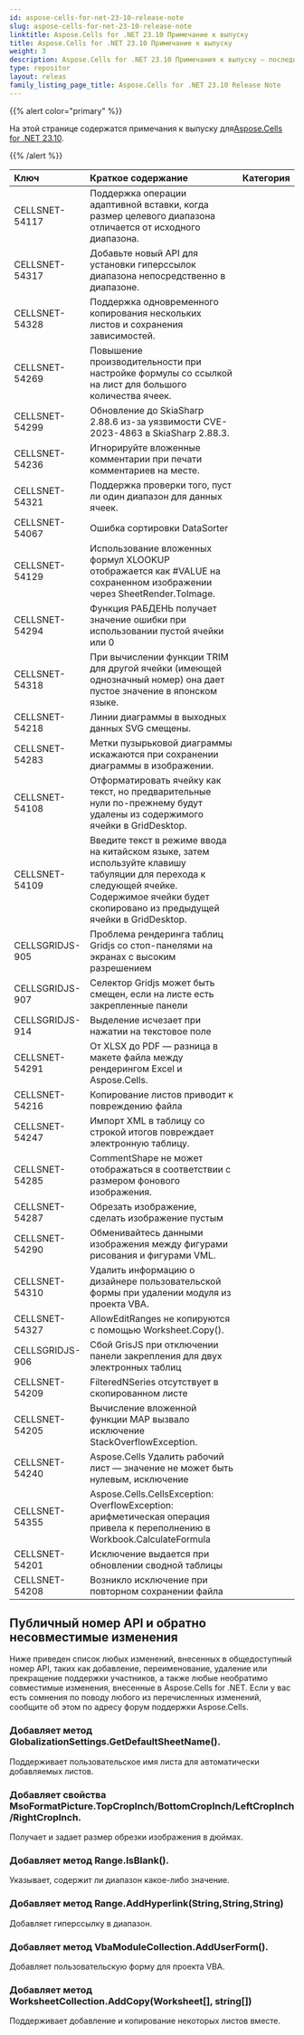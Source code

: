 ```yaml
---
id: aspose-cells-for-net-23-10-release-note
slug: aspose-cells-for-net-23-10-release-note
linktitle: Aspose.Cells for .NET 23.10 Примечание к выпуску
title: Aspose.Cells for .NET 23.10 Примечание к выпуску
weight: 3
description: Aspose.Cells for .NET 23.10 Примечания к выпуску – последние обновления и исправления
type: repositor
layout: releas
family_listing_page_title: Aspose.Cells for .NET 23.10 Release Note
---
```

{{% alert color="primary" %}}

 На этой странице содержатся примечания к выпуску для[Aspose.Cells for .NET 23.10](https://www.nuget.org/packages/Aspose.Cells/23.10.0).

{{% /alert %}}

|**Ключ**|**Краткое содержание**|**Категория**|
| :- | :- | :- |
|CELLSNET-54117|Поддержка операции адаптивной вставки, когда размер целевого диапазона отличается от исходного диапазона.|
|CELLSNET-54317|Добавьте новый API для установки гиперссылок диапазона непосредственно в диапазоне.|
|CELLSNET-54328|Поддержка одновременного копирования нескольких листов и сохранения зависимостей.|
|CELLSNET-54269|Повышение производительности при настройке формулы со ссылкой на лист для большого количества ячеек.|
|CELLSNET-54299|Обновление до SkiaSharp 2.88.6 из-за уязвимости CVE-2023-4863 в SkiaSharp 2.88.3.|
|CELLSNET-54236|Игнорируйте вложенные комментарии при печати комментариев на месте.|
|CELLSNET-54321|Поддержка проверки того, пуст ли один диапазон для данных ячеек.|
|CELLSNET-54067|Ошибка сортировки DataSorter|
|CELLSNET-54129|Использование вложенных формул XLOOKUP отображается как #VALUE на сохраненном изображении через SheetRender.ToImage.|
|CELLSNET-54294|Функция РАБДЕНЬ получает значение ошибки при использовании пустой ячейки или 0|
|CELLSNET-54318|При вычислении функции TRIM для другой ячейки (имеющей однозначный номер) она дает пустое значение в японском языке.|
|CELLSNET-54218| Линии диаграммы в выходных данных SVG смещены.|
|CELLSNET-54283|Метки пузырьковой диаграммы искажаются при сохранении диаграммы в изображении.|
|CELLSNET-54108|Отформатировать ячейку как текст, но предварительные нули по-прежнему будут удалены из содержимого ячейки в GridDesktop.|
|CELLSNET-54109|Введите текст в режиме ввода на китайском языке, затем используйте клавишу табуляции для перехода к следующей ячейке. Содержимое ячейки будет скопировано из предыдущей ячейки в GridDesktop.|
|CELLSGRIDJS-905|Проблема рендеринга таблиц Gridjs со стоп-панелями на экранах с высоким разрешением|
|CELLSGRIDJS-907|Селектор Gridjs может быть смещен, если на листе есть закрепленные панели|
|CELLSGRIDJS-914|Выделение исчезает при нажатии на текстовое поле|
|CELLSNET-54291|От XLSX до PDF — разница в макете файла между рендерингом Excel и Aspose.Cells.|
|CELLSNET-54216|Копирование листов приводит к повреждению файла|
|CELLSNET-54247|Импорт XML в таблицу со строкой итогов повреждает электронную таблицу.|
|CELLSNET-54285|CommentShape не может отображаться в соответствии с размером фонового изображения.|
|CELLSNET-54287|Обрезать изображение, сделать изображение пустым|
|CELLSNET-54290|Обменивайтесь данными изображения между фигурами рисования и фигурами VML.|
|CELLSNET-54310| Удалить информацию о дизайнере пользовательской формы при удалении модуля из проекта VBA.|
|CELLSNET-54327| AllowEditRanges не копируются с помощью Worksheet.Copy().|
|CELLSGRIDJS-906|Сбой GrisJS при отключении панели закрепления для двух электронных таблиц|
|CELLSNET-54209|FilteredNSeries отсутствует в скопированном листе|
|CELLSNET-54205|Вычисление вложенной функции MAP вызвало исключение StackOverflowException.|
|CELLSNET-54240|Aspose.Cells Удалить рабочий лист — значение не может быть нулевым, исключение|
|CELLSNET-54355|Aspose.Cells.CellsException: OverflowException: арифметическая операция привела к переполнению в Workbook.CalculateFormula|
|CELLSNET-54201|Исключение выдается при обновлении сводной таблицы|
|CELLSNET-54208|Возникло исключение при повторном сохранении файла|

##  **Публичный номер API и обратно несовместимые изменения**

Ниже приведен список любых изменений, внесенных в общедоступный номер API, таких как добавление, переименование, удаление или прекращение поддержки участников, а также любые необратимо совместимые изменения, внесенные в Aspose.Cells for .NET. Если у вас есть сомнения по поводу любого из перечисленных изменений, сообщите об этом по адресу форум поддержки Aspose.Cells.

###  **Добавляет метод GlobalizationSettings.GetDefaultSheetName().**

Поддерживает пользовательское имя листа для автоматически добавляемых листов.

###  **Добавляет свойства MsoFormatPicture.TopCropInch/BottomCropInch/LeftCropInch/RightCropInch.**

Получает и задает размер обрезки изображения в дюймах.

###  **Добавляет метод Range.IsBlank().**

Указывает, содержит ли диапазон какое-либо значение.

###  **Добавляет метод Range.AddHyperlink(String,String,String)**

Добавляет гиперссылку в диапазон.

###  **Добавляет метод VbaModuleCollection.AddUserForm().**

Добавляет пользовательскую форму для проекта VBA.

###  **Добавляет метод WorksheetCollection.AddCopy(Worksheet[], string[])**

 Поддерживает добавление и копирование некоторых листов вместе.

